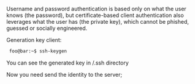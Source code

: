 Username and password authentication is based only on what the user knows (the password), but certificate-based client authentication also leverages what the user has (the private key), which cannot be phished, guessed or socially engineered.

Generation key client:
````bash
 foo@bar:~$ ssh-keygen
````

You can see the generated key in /.ssh directory

Now you need send the identity to the server;